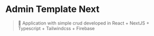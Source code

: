 # Admin Template Next

> :memo: Application with simple crud developed in React + NextJS + Typescript + Tailwindcss + Firebase

<!--
<p align="center">
  <img alt="Tela de login do projeto" src="src/assets/images/tela-login.png" />
</p>
 -->
